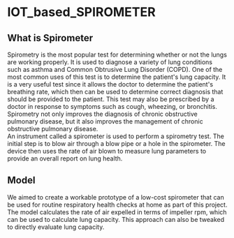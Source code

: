 # IOT_based_SPIROMETER
## What is Spirometer
Spirometry is the most popular test for determining 
whether or not the lungs are working properly. It is 
used to diagnose a variety of lung conditions such 
as asthma and Common Obtrusive Lung Disorder 
(COPD). One of the most common uses of this test is 
to determine the patient's lung capacity. It is a very 
useful test since it allows the doctor to determine the 
patient's breathing rate, which then can be used to 
determine correct diagnosis that should be provided 
to the patient. This test may also be prescribed by a 
doctor in response to symptoms such as cough, 
wheezing, or bronchitis. Spirometry not only 
improves the diagnosis of chronic obstructive 
pulmonary disease, but it also improves the 
management of chronic obstructive pulmonary 
disease. </br>
An instrument called a spirometer is used to perform 
a spirometry test. The initial step is to blow air 
through a blow pipe or a hole in the spirometer. The 
device then uses the rate of air blown to measure 
lung parameters to provide an overall report on 
lung health. 

## Model
We aimed to create a workable 
prototype of a low-cost spirometer that can be used 
for routine respiratory health checks at home as part 
of this project. The model calculates the rate of air 
expelled in terms of impeller rpm, which can be used 
to calculate lung capacity. This approach can also be 
tweaked to directly evaluate lung capacity. 
